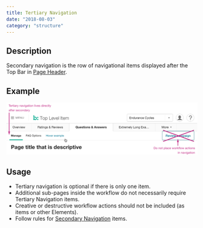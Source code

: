 ```yaml
---
title: Tertiary Navigation
date: "2018-08-03"
category: "structure"
---
```


## Description
Secondary navigation is the row of navigational items displayed after the Top Bar in [Page Header](../).

## Example
![An example of the Tertiary Navigation Menu](../content/2x/tertiary-nav.png "An example of Tertiary Navigation")


## Usage
* Tertiary navigation is optional if there is only one item.
* Additional sub-pages inside the workflow do not necessarily require Tertiary Navigation items.
* Creative or destructive workflow actions should not be included (as items or other Elements).
* Follow rules for [Secondary Navigation](../secondary-nav) items.